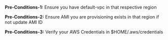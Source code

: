 **Pre-Conditions-1:** Ensure you have default-vpc in that respective region

**Pre-Conditions-2:** Ensure AMI you are provisioning exists in that region if not update AMI ID

**Pre-Conditions-3:** Verify your AWS Credentials in $HOME/.aws/credentials